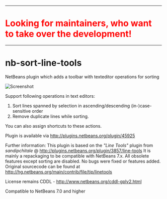 <hr>
<h1 style="color: #FF0000">Looking for maintainers, who want to take over the development!</h1>
<hr>

nb-sort-line-tools
==================

NetBeans plugin which adds a toolbar with texteditor operations for sorting 

![Screenshot](https://raw.github.com/markiewb/nb-sort-line-tools/master/src/screenshot.png)

Support following operations in text editors:

1. Sort lines spanned by selection in ascending/descending (in-)case-sensitive order
2. Remove duplicate lines while sorting.

You can also assign shortcuts to these actions.

Plugin is available via http://plugins.netbeans.org/plugin/45925

Further information:
This plugin is based on the _"Line Tools"_ plugin from _sandipchitale_ @ 
http://plugins.netbeans.org/plugin/3857/line-tools
It is mainly a repackaging to be compatible with NetBeans 7.x. 
All obsolete features except sorting are disabled. No bugs were fixed or features added. 
Original sourcecode can be found at http://hg.netbeans.org/main/contrib/file/tip/linetools

License remains CDDL - http://www.netbeans.org/cddl-gplv2.html

Compatible to NetBeans 7.0 and higher
